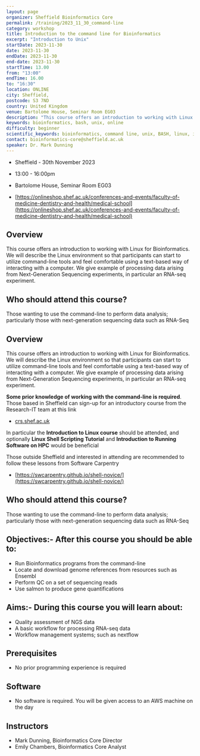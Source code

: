 ```yaml
---
layout: page
organizer: Sheffield Bioinformatics Core
permalink: /training/2023_11_30_command-line
category: workshop
title: Introduction to the command line for Bioinformatics
excerpt: "Introduction to Unix"
startDate: 2023-11-30
date: 2023-11-30
endDate: 2023-11-30
end-date: 2023-11-30
startTime: 13.00
from: "13:00"
endTime: 16.00
to: "16:30"
location: ONLINE
city: Sheffield,
postcode: S3 7ND
country: United Kingdom
venue: Bartolome House, Seminar Room EG03
description: "This course offers an introduction to working with Linux. We will describe the Linux environment so that participants can start to utilize command-line tools and feel comfortable using a text-based way of interacting with a computer. We will use a case study of dealing with next-generation sequencing data"
keywords: bioinformatics, bash, unix, online
difficulty: beginner
scientific_keywords: bioinformatics, command line, unix, BASH, linux, informatics
contact: bioinformatics-core@sheffield.ac.uk
speaker: Dr. Mark Dunning
---
```


- Sheffield - 30th November 2023
- 13:00 - 16:00pm
- Bartolome House, Seminar Room EG03

- [https://onlineshop.shef.ac.uk/conferences-and-events/faculty-of-medicine-dentistry-and-health/medical-school](https://onlineshop.shef.ac.uk/conferences-and-events/faculty-of-medicine-dentistry-and-health/medical-school)


## Overview

This course offers an introduction to working with Linux for Bioinformatics. We will describe the Linux environment so that participants can start to utilize command-line tools and feel comfortable using a text-based way of interacting with a computer. We give example of processing data arising from Next-Generation Sequencing experiments, in particular an RNA-seq experiment.



## Who should attend this course?

Those wanting to use the command-line to perform data analysis; particularly those with next-generation sequencing data such as RNA-Seq

## Overview

This course offers an introduction to working with Linux for Bioinformatics. We will describe the Linux environment so that participants can start to utilize command-line tools and feel comfortable using a text-based way of interacting with a computer. We give example of processing data arising from Next-Generation Sequencing experiments, in particular an RNA-seq experiment.


**Some prior knowledge of working with the command-line is required**. Those based in Sheffield can sign-up for an introductory course from the Research-IT team at this link

- [crs.shef.ac.uk](https://crs.shef.ac.uk/) 

In particular the **Introduction to Linux course** should be attended, and optionally **Linux Shell Scripting Tutorial** and **Introduction to Running Software on HPC** would be beneficial

Those outside Sheffield and interested in attending are recommended to follow these lessons from Software Carpentry

- [https://swcarpentry.github.io/shell-novice/](https://swcarpentry.github.io/shell-novice/)

## Who should attend this course?

Those wanting to use the command-line to perform data analysis; particularly those with next-generation sequencing data such as RNA-Seq

## Objectives:- After this course you should be able to:

- Run Bioinformatics programs from the command-line
- Locate and download genome references from resources such as Ensembl
- Perform QC on a set of sequencing reads
- Use salmon to produce gene quantifications


## Aims:- During this course you will learn about:

- Quality assessment of NGS data
- A basic workflow for processing RNA-seq data
- Workflow management systems; such as nextflow


## Prerequisites

- No prior programming experience is required

## Software

- No software is required. You will be given access to an AWS machine on the day

## Instructors

- Mark Dunning, Bioinformatics Core Director
- Emily Chambers, Bioinformatics Core Analyst

